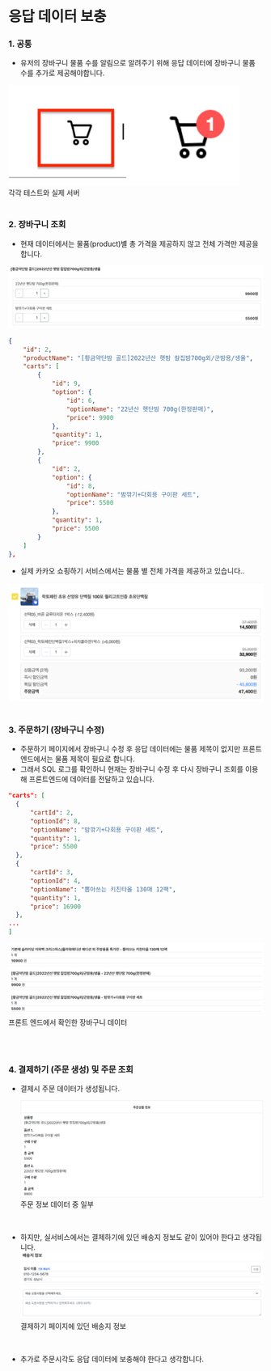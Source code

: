 # 응답 데이터 보충

### 1. 공통

- 유저의 장바구니 물품 수를 알림으로 알려주기 위해 응답 데이터에 장바구니 물품 수를 추가로 제공해야합니다.
<img src="./assets/requirement1.png" height="200">
</br> 각각 테스트와 실제 서버


</br>
</br>

### 2. 장바구니 조회

- 현재 데이터에서는 물품(product)별 총 가격을 제공하지 않고 전체 가격만 제공을 합니다.

<img src="./assets/requirement2.png">
</br>

```json
{
    "id": 2,
    "productName": "[황금약단밤 골드]2022년산 햇밤 칼집밤700g외/군밤용/생율",
    "carts": [
        {
            "id": 9,
            "option": {
                "id": 6,
                "optionName": "22년산 햇단밤 700g(한정판매)",
                "price": 9900
            },
            "quantity": 1,
            "price": 9900
        },
        {
            "id": 2,
            "option": {
                "id": 8,
                "optionName": "밤깎기+다회용 구이판 세트",
                "price": 5500
            },
            "quantity": 1,
            "price": 5500
        }
    ]
},
```

- 실제 카카오 쇼핑하기 서비스에서는 물품 별 전체 가격을 제공하고 있습니다..
<img src="./assets/requirement3.png">

</br>
</br>

### 3. 주문하기 (장바구니 수정)

- 주문하기 페이지에서 장바구니 수정 후 응답 데이터에는 물품 제목이 없지만 프론트엔드에서는 물품 제목이 필요로 합니다.
- 그래서 SQL 로그를 확인하니 현재는 장바구니 수정 후 다시 장바구니 조회를 이용해 프론트엔드에 데이터를 전달하고 있습니다.

```json
"carts": [
  {
      "cartId": 2,
      "optionId": 8,
      "optionName": "밤깎기+다회용 구이판 세트",
      "quantity": 1,
      "price": 5500
  },
  {
      "cartId": 3,
      "optionId": 4,
      "optionName": "뽑아쓰는 키친타올 130매 12팩",
      "quantity": 1,
      "price": 16900
  },
...
]
```

<img src="./assets/requirement4.png"></br> 프론트 엔드에서 확인한 장바구니 데이터


</br>
</br>

### 4. 결제하기 (주문 생성) 및 주문 조회

- 결제시 주문 데이터가 생성됩니다.
    
    <img src="./assets/requirement5.png">
    주문 정보 데이터 중 일부
</br>

- 하지만, 실서비스에서는 결제하기에 있던 배송지 정보도 같이 있어야 한다고 생각됩니다.
    <img src="./assets/requirement6.png">
    결제하기 페이지에 있던 배송지 정보

</br>

- 추가로 주문시각도 응답 데이터에 보충해야 한다고 생각합니다.